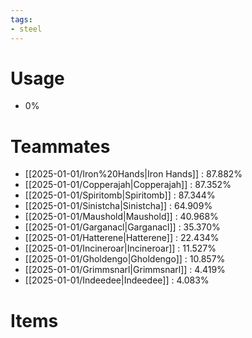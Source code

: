 ```yaml
---
tags:
- steel
---
```

# Usage
- 0%
# Teammates
- [[2025-01-01/Iron%20Hands|Iron Hands]] : 87.882%
- [[2025-01-01/Copperajah|Copperajah]] : 87.352%
- [[2025-01-01/Spiritomb|Spiritomb]] : 87.344%
- [[2025-01-01/Sinistcha|Sinistcha]] : 64.909%
- [[2025-01-01/Maushold|Maushold]] : 40.968%
- [[2025-01-01/Garganacl|Garganacl]] : 35.370%
- [[2025-01-01/Hatterene|Hatterene]] : 22.434%
- [[2025-01-01/Incineroar|Incineroar]] : 11.527%
- [[2025-01-01/Gholdengo|Gholdengo]] : 10.857%
- [[2025-01-01/Grimmsnarl|Grimmsnarl]] : 4.419%
- [[2025-01-01/Indeedee|Indeedee]] : 4.083%
# Items